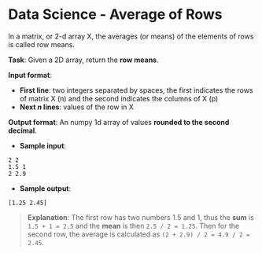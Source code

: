 # Data Science - Average of Rows

In a matrix, or 2-d array X, the averages (or means) of the elements of rows is called row means.

**Task**: Given a 2D array, return the **row means**.

**Input format**: 
- **First line**: two integers separated by spaces, the first indicates the rows of matrix X (n) and the second indicates the columns of X (p)
- **Next *n* lines**: values of the row in X

**Output format**: An numpy 1d array of values **rounded to the second decimal**.

- **Sample input**:  
```
2 2
1.5 1
2 2.9
```

- **Sample output**:  
```
[1.25 2.45]
```

>**Explanation**: The first row has two numbers 1.5 and 1, thus the **sum** is `1.5 + 1 = 2.5` and the **mean** is then `2.5 / 2 = 1.25`. Then for the second row, the average is calculated as `(2 + 2.9) / 2 = 4.9 / 2 = 2.45`.